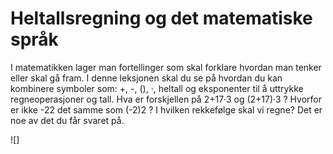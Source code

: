 # Heltallsregning og det matematiske språk

I matematikken lager man fortellinger som skal forklare hvordan man tenker eller skal gå fram. I denne leksjonen skal du se på hvordan du kan kombinere symboler som: +, -, (), ·, heltall og eksponenter til å uttrykke regneoperasjoner og tall.
Hva er forskjellen på 2+17·3 og (2+17)·3 ? Hvorfor er ikke -22 det samme som (-2)2 ? I hvilken rekkefølge skal vi regne? Det er noe av det du får svaret på.

![]